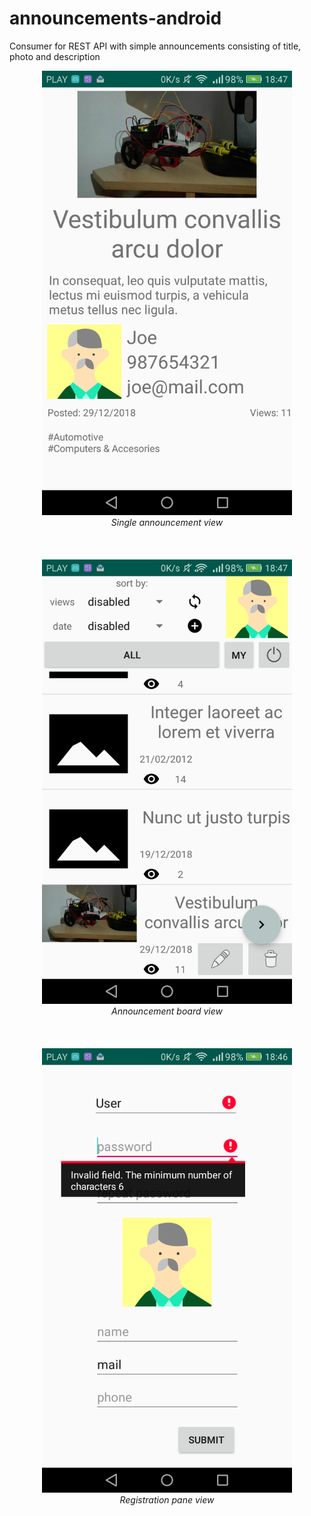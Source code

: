 # announcements-android
Consumer for REST API with simple announcements consisting of title, photo and description


<p align="center">
<img src="an_view.png" width="400"><br>
<em>Single announcement view </em> <br><br><br><br>
<img src="board2.png" width="400"><br>
<em>Announcement board view</em> <br><br><br><br>
<img src="register.png" width="400"><br>
<em>Registration pane view</em>
</p>




